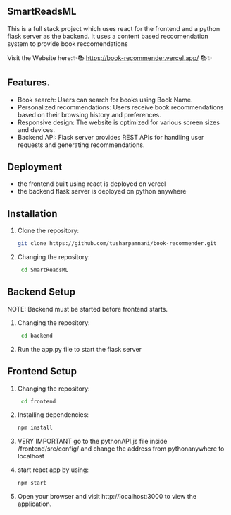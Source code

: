 ## SmartReadsML

This is a full stack project which uses react for the frontend and a python flask server as the backend.
It uses a content based reccomendation system to provide book reccomendations


Visit the Website here:✨📚 https://book-recommender.vercel.app/ 📚✨


## Features.

- Book search: Users can search for books using Book Name.
- Personalized recommendations: Users receive book recommendations based on their browsing history and preferences.
- Responsive design: The website is optimized for various screen sizes and devices.
- Backend API: Flask server provides REST APIs for handling user requests and generating recommendations.

## Deployment
- the frontend built using react is deployed on vercel
- the backend flask server is deployed on python anywhere

## Installation 

1. Clone the repository:

   ```sh
   git clone https://github.com/tusharpamnani/book-recommender.git
   ```
2. Changing the repository:
   
   ```sh
    cd SmartReadsML
   ```

## Backend Setup

NOTE: Backend must be started before frontend starts.

1. Changing the repository:
   
   ```sh
    cd backend
   ```
2. Run the app.py file to start the flask server

## Frontend Setup

1. Changing the repository:
   
   ```sh
    cd frontend
   ```
   
2. Installing dependencies:
   
   ```sh
   npm install
   ```
3. VERY IMPORTANT go to the pythonAPI.js file inside /frontend/src/config/ and change the address from pythonanywhere to localhost

4. start react app by using:
   
   ```sh
   npm start
   ```

5. Open your browser and visit http://localhost:3000 to view the application.


